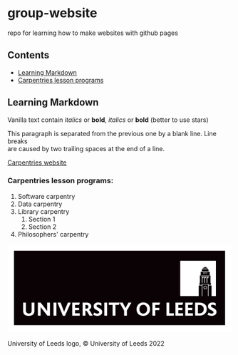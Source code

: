 # group-website
repo for learning how to make websites with github pages
 
## Contents
* [Learning Markdown](#learning-markdown)
* [Carpentries lesson programs](#carpentries-lesson-programs)

## Learning Markdown

Vanilla text contain *italics* or **bold**, _italics_ or __bold__ (better to use stars)

This paragraph is separated from the previous one by a blank line.
Line breaks  
are caused by two trailing spaces at the end of a line.

[Carpentries website](http://carpentries.org) 

### Carpentries lesson programs:
1. Software carpentry
2. Data carpentry
3. Library carpentry
    1. Section 1
    2. Section 2
4. Philosophers' carpentry

![Uni of Leeds logo](./unileedslogo.png)

University of Leeds logo, &copy; University of Leeds 2022
